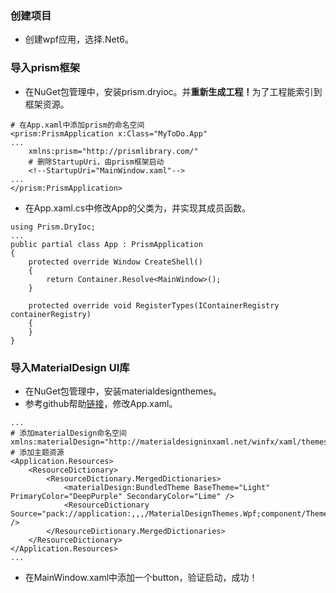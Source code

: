 ﻿### 创建项目
- 创建wpf应用，选择.Net6。
### 导入prism框架
- 在NuGet包管理中，安装prism.dryioc。并<b>重新生成工程！</b>为了工程能索引到框架资源。
```
# 在App.xaml中添加prism的命名空间
<prism:PrismApplication x:Class="MyToDo.App"
...
    xmlns:prism="http://prismlibrary.com/"
    # 删除StartupUri，由prism框架启动
    <!--StartupUri="MainWindow.xaml"-->
...
</prism:PrismApplication>
```
- 在App.xaml.cs中修改App的父类为，并实现其成员函数。
```
using Prism.DryIoc;
...
public partial class App : PrismApplication
{
    protected override Window CreateShell()
    {
        return Container.Resolve<MainWindow>();
    }

    protected override void RegisterTypes(IContainerRegistry containerRegistry)
    {
    }
}
```
### 导入MaterialDesign UI库
- 在NuGet包管理中，安装materialdesignthemes。
- 参考github帮助[链接](https://github.com/MaterialDesignInXAML/MaterialDesignInXamlToolkit/wiki/Super-Quick-Start)，修改App.xaml。
```
...
# 添加materialDesign命名空间
xmlns:materialDesign="http://materialdesigninxaml.net/winfx/xaml/themes">
# 添加主题资源
<Application.Resources>
    <ResourceDictionary>
        <ResourceDictionary.MergedDictionaries>
            <materialDesign:BundledTheme BaseTheme="Light" PrimaryColor="DeepPurple" SecondaryColor="Lime" />
            <ResourceDictionary Source="pack://application:,,,/MaterialDesignThemes.Wpf;component/Themes/MaterialDesignTheme.Defaults.xaml" />
        </ResourceDictionary.MergedDictionaries>
    </ResourceDictionary>
</Application.Resources>
...
```
- 在MainWindow.xaml中添加一个button，验证启动，成功！